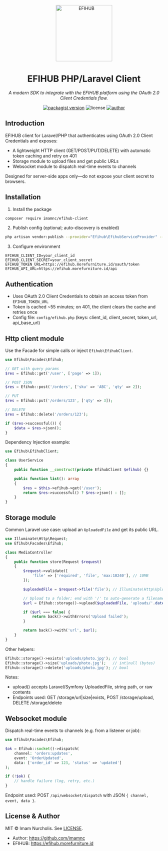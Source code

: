 <p align="center">
        <a href="https://efihub.morefurniture.id">
                <img src="https://efihub.morefurniture.id/img/logo.png" alt="EFIHUB" width="180" />
        </a>
        <h1 align="center">EFIHUB PHP/Laravel Client</h1>
        <p align="center">
                <em>A modern SDK to integrate with the EFIHUB platform using the OAuth 2.0 Client Credentials flow.</em>
        </p>
        <p align="center">
                <a href="https://packagist.org/packages/imamnc/efihub-client"><img src="https://img.shields.io/packagist/v/imamnc/efihub-client.svg?logo=packagist" alt="packagist version" /></a>
                <img src="https://img.shields.io/badge/license-MIT-blue.svg" alt="license" />
                <a href="https://imamnc.com"><img src="https://img.shields.io/badge/author-Imam%20Nc-orange.svg" alt="author" /></a>
        </p>
</p>

## Introduction

EFIHUB client for Laravel/PHP that authenticates using OAuth 2.0 Client Credentials and exposes:

- A lightweight HTTP client (GET/POST/PUT/DELETE) with automatic token caching and retry on 401
- Storage module to upload files and get public URLs
- Websocket module to dispatch real-time events to channels

Designed for server-side apps only—do not expose your client secret to browsers.

## Installation

1. Install the package

```bash
composer require imamnc/efihub-client
```

2. Publish config (optional; auto-discovery is enabled)

```bash
php artisan vendor:publish --provider="Efihub\EfihubServiceProvider" --tag=config
```

3. Configure environment

```env
EFIHUB_CLIENT_ID=your_client_id
EFIHUB_CLIENT_SECRET=your_client_secret
EFIHUB_TOKEN_URL=https://efihub.morefurniture.id/oauth/token
EFIHUB_API_URL=https://efihub.morefurniture.id/api
```

## Authentication

- Uses OAuth 2.0 Client Credentials to obtain an access token from `EFIHUB_TOKEN_URL`
- Token is cached ~55 minutes; on 401, the client clears the cache and retries once
- Config file: `config/efihub.php` (keys: client_id, client_secret, token_url, api_base_url)

## Http client module

Use the Facade for simple calls or inject `Efihub\EfihubClient`.

```php
use Efihub\Facades\Efihub;

// GET with query params
$res = Efihub::get('/user', ['page' => 1]);

// POST JSON
$res = Efihub::post('/orders', ['sku' => 'ABC', 'qty' => 2]);

// PUT
$res = Efihub::put('/orders/123', ['qty' => 3]);

// DELETE
$res = Efihub::delete('/orders/123');

if ($res->successful()) {
    $data = $res->json();
}
```

Dependency Injection example:

```php
use Efihub\EfihubClient;

class UserService
{
    public function __construct(private EfihubClient $efihub) {}

    public function list(): array
    {
        $res = $this->efihub->get('/user');
        return $res->successful() ? $res->json() : [];
    }
}
```

## Storage module

Common Laravel use case: upload an `UploadedFile` and get its public URL.

```php
use Illuminate\Http\Request;
use Efihub\Facades\Efihub;

class MediaController
{
    public function store(Request $request)
    {
        $request->validate([
            'file' => ['required', 'file', 'max:10240'], // 10MB
        ]);

        $uploadedFile = $request->file('file'); // Illuminate\Http\UploadedFile

        // Upload to a folder; end with '/' to auto-generate a filename on server
        $url = Efihub::storage()->upload($uploadedFile, 'uploads/'.date('Y/m/d').'/');

        if ($url === false) {
            return back()->withErrors('Upload failed');
        }

        return back()->with('url', $url);
    }
}
```

Other helpers:

```php
Efihub::storage()->exists('uploads/photo.jpg'); // bool
Efihub::storage()->size('uploads/photo.jpg');   // int|null (bytes)
Efihub::storage()->delete('uploads/photo.jpg'); // bool
```

Notes:

- upload() accepts Laravel/Symfony UploadedFile, string path, or raw contents
- Endpoints used: GET /storage/url|size|exists, POST /storage/upload, DELETE /storage/delete

## Websocket module

Dispatch real-time events to channels (e.g. from a listener or job):

```php
use Efihub\Facades\Efihub;

$ok = Efihub::socket()->dispatch(
    channel: 'orders:updates',
    event: 'OrderUpdated',
    data: ['order_id' => 123, 'status' => 'updated']
);

if (!$ok) {
    // handle failure (log, retry, etc.)
}
```

Endpoint used: POST `/api/websocket/dispatch` with JSON `{ channel, event, data }`.

## License & Author

MIT © Imam Nurcholis. See [LICENSE](LICENSE).

- Author: https://github.com/imamnc
- EFIHUB: https://efihub.morefurniture.id
